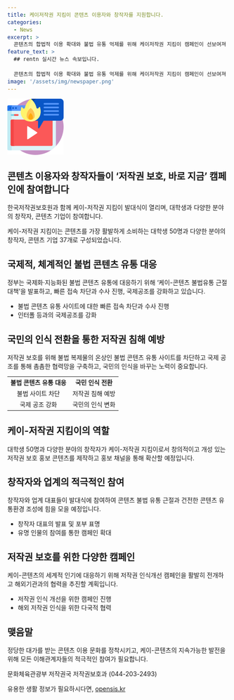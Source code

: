 ```yaml
---
title: 케이저작권 지킴이 콘텐츠 이용자와 창작자를 지원합니다.
categories:
  - News
excerpt: >
  콘텐츠의 합법적 이용 확대와 불법 유통 억제를 위해 케이저작권 지킴이 캠페인이 선보여져 관심을 모으고 있습니다. 대학생 50명과 창작자, 업계 등을 대표하는 37개 기업이 참여하여 콘텐츠의 정당한 가치 인정과 불법유통 근절을 동참하며 적극적으로 활동하고 있습니다. 특히 정부는 케이콘텐츠 불법유통 대책을 펼치고 국제적 협력을 강화하여 불법 콘텐츠 유통을 엄정 대응하고 있습니다. 저작권 보호, 바로 지금 캠페인을 통해 사람들의 저작권 보호 의식을 높이고, 케이콘텐츠의 성장에 맞는 홍보 콘텐츠를 활용해 인식 개선에도 노력할 계획입니다.
feature_text: >
  ## rentn 실시간 뉴스 속보입니다.

  콘텐츠의 합법적 이용 확대와 불법 유통 억제를 위해 케이저작권 지킴이 캠페인이 선보여져 관심을 모으고 있습니다. 대학생 50명과 창작자, 업계 등을 대표하는 37개 기업이 참여하여 콘텐츠의 정당한 가치 인정과 불법유통 근절을 동참하며 적극적으로 활동하고 있습니다. 특히 정부는 케이콘텐츠 불법유통 대책을 펼치고 국제적 협력을 강화하여 불법 콘텐츠 유통을 엄정 대응하고 있습니다. 저작권 보호, 바로 지금 캠페인을 통해 사람들의 저작권 보호 의식을 높이고, 케이콘텐츠의 성장에 맞는 홍보 콘텐츠를 활용해 인식 개선에도 노력할 계획입니다.
image: '/assets/img/newspaper.png'
---
```


<p><img src="/assets/img/news.png" alt="rentncar 속보" /></p>

<h2 data-ke-size="size26">콘텐츠 이용자와 창작자들이 ‘저작권 보호, 바로 지금’ 캠페인에 참여합니다</h2>

<p data-ke-size="size16">한국저작권보호원과 함께 케이-저작권 지킴이 발대식이 열리며, 대학생과 다양한 분야의 창작자, 콘텐츠 기업이 참여합니다.</p>

<p data-ke-size="size16">케이-저작권 지킴이는 콘텐츠를 가장 활발하게 소비하는 대학생 50명과 다양한 분야의 창작자, 콘텐츠 기업 37개로 구성되었습니다.</p>

<h2 data-ke-size="size26">국제적, 체계적인 불법 콘텐츠 유통 대응</h2>

<p data-ke-size="size16">정부는 국제화·지능화된 불법 콘텐츠 유통에 대응하기 위해 ‘케이-콘텐츠 불법유통 근절대책’을 발표하고, 빠른 접속 차단과 수사 진행, 국제공조를 강화하고 있습니다.</p>

<ul>
    <li>불법 콘텐츠 유통 사이트에 대한 빠른 접속 차단과 수사 진행</li>
    <li>인터폴 등과의 국제공조를 강화</li>
</ul>

<h2 data-ke-size="size26">국민의 인식 전환을 통한 저작권 침해 예방</h2>

<p data-ke-size="size16">저작권 보호를 위해 불법 복제물의 온상인 불법 콘텐츠 유통 사이트를 차단하고 국제 공조를 통해 촘촘한 협력망을 구축하고, 국민의 인식을 바꾸는 노력이 중요합니다.</p>

<table>
    <tr>
        <td style="text-align: center; height: 17px;"><b>불법 콘텐츠 유통 대응</b></td>
        <td style="text-align: center; height: 17px;"><b>국민 인식 전환</b></td>
    </tr>
    <tr>
        <td style="text-align: center; height: 17px;">불법 사이트 차단</td>
        <td style="text-align: center; height: 17px;">저작권 침해 예방</td>
    </tr>
    <tr>
        <td style="text-align: center; height: 17px;">국제 공조 강화</td>
        <td style="text-align: center; height: 17px;">국민의 인식 변화</td>
    </tr>
</table>

<h2 data-ke-size="size26">케이-저작권 지킴이의 역할</h2>

<p data-ke-size="size16">대학생 50명과 다양한 분야의 창작자가 케이-저작권 지킴이로서 창의적이고 개성 있는 저작권 보호 홍보 콘텐츠를 제작하고 홍보 채널을 통해 확산할 예정입니다.</p>

<h2 data-ke-size="size26">창작자와 업계의 적극적인 참여</h2>

<p data-ke-size="size16">창작자와 업계 대표들이 발대식에 참여하여 콘텐츠 불법 유통 근절과 건전한 콘텐츠 유통환경 조성에 힘을 모을 예정입니다.</p>

<ul>
    <li>창작자 대표의 발표 및 포부 표명</li>
    <li>유명 인물의 참여를 통한 캠페인 확대</li>
</ul>

<h2 data-ke-size="size26">저작권 보호를 위한 다양한 캠페인</h2>

<p data-ke-size="size16">케이-콘텐츠의 세계적 인기에 대응하기 위해 저작권 인식개선 캠페인을 활발히 전개하고 해외기관과의 협력을 추진할 계획입니다.</p>

<ul>
    <li>저작권 인식 개선을 위한 캠페인 진행</li>
    <li>해외 저작권 인식을 위한 다국적 협력</li>
</ul>

<h2 data-ke-size="size26">맺음말</h2>

<p data-ke-size="size16">정당한 대가를 받는 콘텐츠 이용 문화를 정착시키고, 케이-콘텐츠의 지속가능한 발전을 위해 모든 이해관계자들의 적극적인 참여가 필요합니다.</p>

<p data-ke-size="size16">문화체육관광부 저작권국 저작권보호과 (044-203-2493)</p>

<p data-ke-size="size16"></p>
유용한 생활 정보가 필요하시다면, <a href="https://opensis.kr" rel="dofollow">opensis.kr</a>


